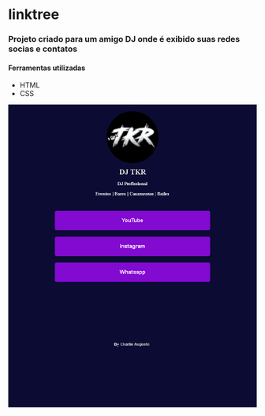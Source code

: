# linktree

<h3>Projeto criado para um amigo DJ onde é exibido suas redes socias e contatos</h3>
<h4>Ferramentas utilizadas</h4>
<ul>
  <li>HTML</li>
  <li>CSS</li>

</ul>

<img src="/preview.png">

